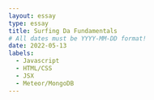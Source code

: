 ```yaml
---
layout: essay
type: essay
title: Surfing Da Fundamentals
# All dates must be YYYY-MM-DD format!
date: 2022-05-13
labels:
  - Javascript
  - HTML/CSS
  - JSX
  - Meteor/MongoDB
---
```

